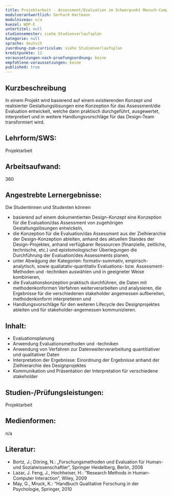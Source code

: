 ```yaml
---
title: Projektarbeit - Assessment/Evaluation im Schwerpunkt Mensch-Computer Interaktion
modulverantwortlich: Gerhard Hartmann
modulniveau: n/a
kuezel: WDP-E
untertitel: null
studiensemester: siehe Studienverlaufsplan
kategorie: null
sprache: deutsch
zuordnung-zum-curriculum: siehe Studienverlaufsplan
kreditpunkte: 12
voraussetzungen-nach-pruefungsordnung: keine
empfohlene-voraussetzungen: keine
published: true
---
```


## Kurzbeschreibung
In einem Projekt wird basierend auf einem existierenden Konzept und realisierter Gestaltungslösungen eine Konzeption für das 
Assessment/die Evaluation entwickelt, welche dann praktisch durchgeführt, ausgewertet, interpretiert und in weitere Handlungsvorschläge
für das Design-Team transformiert wird.

## Lehrform/SWS: 
Projektarbeit

## Arbeitsaufwand: 
360

## Angestrebte Lernergebnisse:
Die Studentinnen und Studenten können
- basierend auf einem dokumentierten Design-Konzept eine Konzeption für die Evaluation/das Assessment von zugehörigen 
Gestaltungslösungen entwickeln,
- die Konzeption für die Evaluation/das Assessment aus der Zielhierarchie der Design-Konzeption ableiten, anhand des aktuellen Standes 
der Design-Projektes, anhand verfügbarer Ressourcen (finanzielle, zeitliche, technische, etc.) und epistomologischer Überlegungen die 
Durchführung der Evaluation/des Assessments planen,
- unter Abwägung der Kategorien: formativ-summativ, empirisch-analytisch, sowie qualiatativ-quantitativ Evaluations- bzw. 
Assessment-Methoden und -techniken auswählen und in geeigneter Weise kombinieren,
- die Evaluationskonzeption praktisch durchführen, die Daten mit methodenkonformen Verfahren weiterverarbeiten und analysieren, die 
Ergebnisse für die verschiedenen stakeholder angemessen aufbereiten, methodenkonform interpretieren und
- Handlungsvorschläge für den weiteren Lifecycle des Designprojektes ableiten und für stakeholder-angemessen kommunizieren.


## Inhalt:
- Evaluationsplanung
- Anwendung Evaluationsmethoden und -techniken
- Anwendung von Verfahren zur Datenweiterverarbeitung quantitiativer und qualitativer Daten
- Interpretation der Ergebnisse: Einordnung der Ergebnisse anhand der Zielhierarchie des Designprojektes
- Kommunikation und Präsentation der Interpretation für verschiedene stakeholder 

## Studien-/Prüfungsleistungen:
Projektarbeit

## Medienformen:
n/a

## Literatur:
- Bortz, J.; Döring, N.: „Forschungsmethoden und Evaluation für Human- und Sozialwissenschaftler“, Springer Heidelberg, Berlin, 2006
- Lazar, J. Feng, J., Hochheiser, H.: “Research Methods in Human-Computer Interaction”, Wiley, 2009
- May, G., Mruck, K.: “Handbuch Qualitative Forschung in der Psychologie, Springer, 2010
